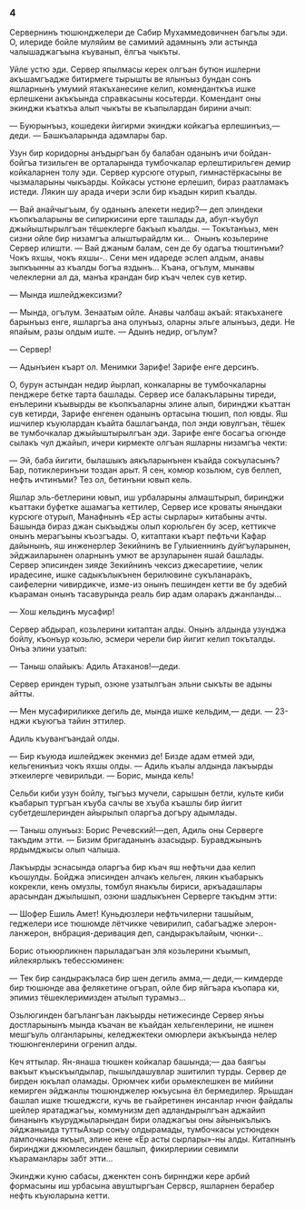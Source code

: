 ### 4

Сервернинъ тюшюнджелери де Сабир Мухаммедовичнен багълы эди.
О, илериде бойле муляйим ве самимий адамнынъ эли астында чалышаджагъына къуванып, ёлгъа чыкъты.

Уйле устю эди.
Сервер япылмасы керек олгъан бутюн ишлерни акъшамгъадже битирмеге тырышты ве ялынъыз бундан сонъ яшларнынъ умумий ятакъханесине келип, коменданткъа ишке ерлешкени акъкъында справкасыны косьтерди.
Комендант оны экинджи къаткъа алып чыкъты ве къапылардан бирини ачып:

— Буюрынъыз, кошедеки йигирми экинджи койкагъа ерлешинъиз,— деди.
— Башкъаларында адамлары бар.

Узун бир коридорны анъдыргъан бу балабан оданынъ ичи бойдан-бойгъа тизильген ве орталарында тумбочкалар ерлештирильген демир койкаларнен толу эди.
Сервер курсюге отурып, гимнастёркасыны ве чызмаларыны чыкъарды.
Койкасы устюне ерлешип, бираз раатламакъ истеди.
Лякин шу арада ичери эсли бир къадын кирип къалды.

— Вай анайчыгъым, бу оданынъ алекети недир?— деп элиндеки къопкъаларыны ве сипиркисини ерге ташлады да, абул-къубул джыйыштырылгъан тёшеклерге бакъып къалды.
— Токътанъыз, мен сизни ойле бир низамгъа алыштырайдлм ки...
 Онынъ козьлерине Сервер илишти.
— Вай джаным балам, сен де бу одагъа тюштинъми?
Чокъ яхшы, чокъ яхшы-..
Сени мен идареде эслеп алдым, анавы зыпкъынны аз къалды богъа яздынъ...
Къана, огълум, мынавы челеклерни ал да, манъа крандан бир къач челек сув кетир.

— Мында ишлейджексизми?

— Мында, огълум.
Зенаатым ойле.
Анавы чалбаш акъай: ятакъханеге барынъыз енге, яшларгъа ана олунъыз, оларны эльге алынъыз, деди.
Не япайым, разы олдым иште.
— Адынъ недир, огълум?

— Сервер!

— Адынъиен къарт ол.
Менимки Зарифе!
Зарифе енге дерсинъ.

О, бурун астындан недир йырлап, конкаларны ве тумбочкаларны пенджере бетке тарта башлады.
Сервер исе балакъларыны тиреди, енълерини къывырды ве къопкъаларны элине алып, биринджи къаттан сув кетирди, Зарифе енгенен оданынъ ортасына тюшип, пол ювды.
Яш ишчилер къуюлардан къайта башлагъанда, пол энди ювулгъан, тёшек ве тумбочкалар джыйыштырылгъан эди.
Зарифе енге босагъа огюнде сылакъ чул джайып, ичери кирмекте олгъан яшларны низамгъа чекти:

— Эй, баба йигити, былашыкъ аякъларынънен къайда сокъуласынъ?
Бар, потиклеринъни тоздан арыт.
Я сен, комюр козьлюм, сув беллеп, нефть ичтинъми?
Тез ол, бетинъни ювып кель.

Яшлар эль-бетлерини ювып, иш урбаларыны алмаштырып, биринджи къаттаки буфетке ашамагъа кеттилер, Сервер исе кроваты янындаки курсюге отурып, Манафнынъ «Ер асты сырлары» китабыны ачты.
Башында бираз джан сыкъыджы олып корюльген бу эсер, кеттикче онынъ мерагъыны къозгъады.
О, китаптаки къарт пефтьчи Кафар дайынынъ, яш инженерлер Зекийнинъ ве Гулыиеннинъ дуйгъуларынен, эйджаиларынен оларнынъ умют ве арзуларынен яшай башлады.
Сервер эписинден зияде Зекийнинъ чексиз джесаретиие, челик ирадесине, ишке садыкълыкънен берилювине сукъланаракъ, саифелерни чивирдикче, изме-из онынъ пешинден кетти ве бу эдебий къараман онынъ тасавурында реаль бир адам оларакъ джанланды...

— Хош кельдинъ мусафир!

Сервер абдырап, козьлерини китаптан алды.
Онынъ алдында узунджа бойлу, къонъур козьлю, эсмери черели бир йигит келип токъталды.
Онъа элини узатып:

— Таныш олайыкъ: Адиль Атаханов!—деди.

Сервер еринден турып, озюне узатылгъан эльни сыкъты ве адыны айтты.

— Мен мусафириликке дегиль де, мында ишке кельдим,— деди.
— 23-нджи къуюгъа тайин эттилер.

Адиль къувангъандай олды.

— Бир къуюда ишлейджек экенмиз де!
Бизде адам етмей эди, кельгенинъиз чокъ яхшы олды.
— Адиль къалы алдында лакъырды эткеилерге чевирильди.
— Борис, мында кель!

Сельби киби узун бойлу, тыгъыз мучели, сарышын бетли, культе киби къабарып тургъан къуба сачлы ве хъуба къашлы бир йигит субетдешлеринден айырылып оларгъа догъру адымлады.

— Таныш олунъыз: Борис Речевский!—деп, Адиль оны Серверге такъдим этти.
— Бизим бригаданынъ азасыдыр.
Буравджынынъ ярдымджысы олып чалыша.

Лакъырды эснасында оларгъа бир къач яш нефтьчи даа келип къошулды.
Бойджа эписинден алчакъ кельген, лякин къабарыкъ кокрекли, кенъ омузлы, томбул янакълы бириси, аркъадашлары арасындан джылышып, озюни шадлыкънен Серверге такъднм этти:

— Шофер Ешиль Амет!
Куньдюзлери нефтьчилерни ташыйым, геджелери исе тюшюмде лётчикке чевирилип, сабагъадже элерон-ланжерон, внбрация-деривация деп, сандыракълайым, чюнки-..

Борис отькюрликнен парыладагъан эля козьлерини къымып, ийлекярлыкъ тебессюминен:

— Тек бир сандыракъласа бир шен дегиль амма,— деди,— кимдерде бир тюшюнде ава фелякетине огърап, ойле бир яйгъара къопара ки, эпимиз тёшеклеримизден атылып турамыз...

Озьлюгинден багълангъан лакъырды нетижесинде Сервер янъы достларынынъ мында къачан ве къайдан хельгенлерини, не ишнен мешгъуль олганларыны, келеджектеки омюрлери акъкъында нелер тюшюнгенлерини огренип алды.

Кеч яттылар.
Ян-янаша тюшкен койкалар башында;— даа баягъы вакъыт къыскъылдылар, пышылдашувлар эшитилип турды.
Сервер де бирден юкълап оламады.
Орюмчек киби орьмеклешкен ве мийини кемирген эйджанлы тюшюнджелер юкъусына ёл бермедилер.
Ярьшдан башлап ишке тюшеджсги, кучь ве гьайретинен инсанлар нчюн файдалы шейлер яратаджагъы, коммунизм деп адландырылгъан аджайип бинанынъ къуруджыларындан бири оладжагъы оны айыныкълыкъ эйджаныида туттыАхыр сонъу олдырамады, тумбочкасы устюндекн лампочканы якъып, элине кене «Ер асты сырлары»-ны алды.
Китапнынъ биринджи джюмлесинден башлып, фикирлериии севимли къараманлары забт этти...

Экинджи куню сабасы, дженктен сонъ бирннджи кере арбий формасыны иш урбасына авуштыргъан Сервср, яшларнен берабер нефть къуюларына кетти.
